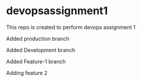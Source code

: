 # devopsassignment1
This repo is created to perform devops assignment 1


Added production branch

Added Development branch


Added Feature-1 branch


Adding feature 2
